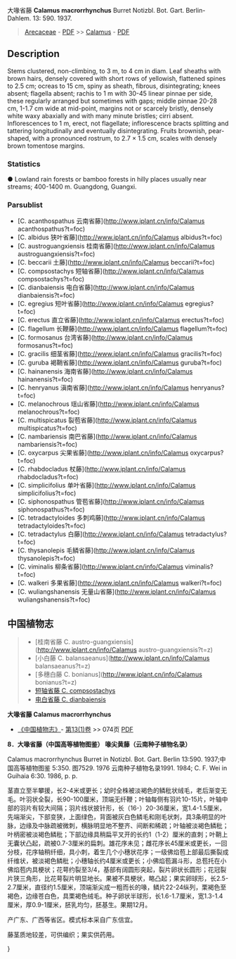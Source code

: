 大喙省藤 **Calamus macrorrhynchus** Burret Notizbl. Bot. Gart. Berlin-Dahlem. 13: 590. 1937.

> [Arecaceae](http://www.iplant.cn/info/Arecaceae?t=foc) - [PDF](http://www.iplant.cn/foc/pdf/Arecaceae.pdf) >> [Calamus](http://www.iplant.cn/info/Calamus?t=foc) - [PDF](http://www.iplant.cn/foc/pdf/Calamus.pdf)

## Description

Stems clustered, non-climbing, to 3 m, to 4 cm in diam. Leaf sheaths with brown hairs, densely covered with short rows of yellowish, flattened spines to 2.5 cm; ocreas to 15 cm, spiny as sheath, fibrous, disintegrating; knees absent; flagella absent; rachis to 1 m with 30-45 linear pinnae per side, these regularly arranged but sometimes with gaps; middle pinnae 20-28 cm, 1-1.7 cm wide at mid-point, margins not or scarcely bristly, densely white waxy abaxially and with many minute bristles; cirri absent. Inflorescences to 1 m, erect, not flagellate; inflorescence bracts splitting and tattering longitudinally and eventually disintegrating. Fruits brownish, pear-shaped, with a pronounced rostrum, to 2.7 × 1.5 cm, scales with densely brown tomentose margins.

### Statistics
● Lowland rain forests or bamboo forests in hilly places usually near streams; 400-1400 m. Guangdong, Guangxi.

### Parsublist

* [C.  acanthospathus  云南省藤](http://www.iplant.cn/info/Calamus acanthospathus?t=foc)
* [C.  albidus  狭叶省藤](http://www.iplant.cn/info/Calamus albidus?t=foc)
* [C.  austroguangxiensis  桂南省藤](http://www.iplant.cn/info/Calamus austroguangxiensis?t=foc)
* [C.  beccarii  土藤](http://www.iplant.cn/info/Calamus beccarii?t=foc)
* [C.  compsostachys  短轴省藤](http://www.iplant.cn/info/Calamus compsostachys?t=foc)
* [C.  dianbaiensis  电白省藤](http://www.iplant.cn/info/Calamus dianbaiensis?t=foc)
* [C.  egregius  短叶省藤](http://www.iplant.cn/info/Calamus egregius?t=foc)
* [C.  erectus  直立省藤](http://www.iplant.cn/info/Calamus erectus?t=foc)
* [C.  flagellum  长鞭藤](http://www.iplant.cn/info/Calamus flagellum?t=foc)
* [C.  formosanus  台湾省藤](http://www.iplant.cn/info/Calamus formosanus?t=foc)
* [C.  gracilis  细茎省藤](http://www.iplant.cn/info/Calamus gracilis?t=foc)
* [C.  guruba  褐鞘省藤](http://www.iplant.cn/info/Calamus guruba?t=foc)
* [C.  hainanensis  海南省藤](http://www.iplant.cn/info/Calamus hainanensis?t=foc)
* [C.  henryanus  滇南省藤](http://www.iplant.cn/info/Calamus henryanus?t=foc)
* [C.  melanochrous  瑶山省藤](http://www.iplant.cn/info/Calamus melanochrous?t=foc)
* [C.  multispicatus  裂苞省藤](http://www.iplant.cn/info/Calamus multispicatus?t=foc)
* [C.  nambariensis  南巴省藤](http://www.iplant.cn/info/Calamus nambariensis?t=foc)
* [C.  oxycarpus  尖果省藤](http://www.iplant.cn/info/Calamus oxycarpus?t=foc)
* [C.  rhabdocladus  杖藤](http://www.iplant.cn/info/Calamus rhabdocladus?t=foc)
* [C.  simplicifolius  单叶省藤](http://www.iplant.cn/info/Calamus simplicifolius?t=foc)
* [C.  siphonospathus  管苞省藤](http://www.iplant.cn/info/Calamus siphonospathus?t=foc)
* [C.  tetradactyloides  多刺鸡藤](http://www.iplant.cn/info/Calamus tetradactyloides?t=foc)
* [C.  tetradactylus  白藤](http://www.iplant.cn/info/Calamus tetradactylus?t=foc)
* [C.  thysanolepis  毛鳞省藤](http://www.iplant.cn/info/Calamus thysanolepis?t=foc)
* [C.  viminalis  柳条省藤](http://www.iplant.cn/info/Calamus viminalis?t=foc)
* [C.  walkeri  多果省藤](http://www.iplant.cn/info/Calamus walkeri?t=foc)
* [C.  wuliangshanensis  无量山省藤](http://www.iplant.cn/info/Calamus wuliangshanensis?t=foc)


## 中国植物志

> * [桂南省藤  C.  austro-guangxiensis](http://www.iplant.cn/info/Calamus austro-guangxiensis?t=z)
> * [小白藤  C.  balansaeanus](http://www.iplant.cn/info/Calamus balansaeanus?t=z)
> * [多穗白藤  C.  bonianus](http://www.iplant.cn/info/Calamus bonianus?t=z)
> * [短轴省藤  C.  compsostachys](Calamus-compsostachys-短轴省藤.md)
> * [电白省藤  C.  dianbaiensis](Calamus-dianbaiensis-电白省藤.md)


**大喙省藤 Calamus macrorrhynchus**

* [《中国植物志》](http://www.iplant.cn/frps)- [第13(1)卷](http://www.iplant.cn/frps/vol/13(1)) >> 074页 [PDF](http://www.iplant.cn/frps/pdf/13(1)/074.pdf)


**8．大喙省藤（中国高等植物图鉴） 喙尖黄藤（云南种子植物名录）**

Calamus macrorrhynchus Burret in Notizbl. Bot. Gart. Berlin 13:590. 1937;中国高等植物图鉴 5:350. 图7529. 1976 云南种子植物名录1991. 1984; C. F. Wei in Guihaia 6:30. 1986, p. p.

茎直立至半攀援，长2-4米或更长；幼时全株被淡褐色的鳞秕状绒毛，老后渐变无 毛。叶羽状全裂，长90-100厘米，顶端无纤鞭；叶轴每侧有羽片10-15片，叶轴中部的羽片有较大间隔；羽片线状披针形，长（16-）20-36厘米，宽1.4-1.5厘米，先端渐尖，下部变狭，上面绿色，背面被灰白色鳞毛和刚毛状刺，具3条明显的叶脉，边缘及中脉疏被微刺，横脉明显地不整齐、间断和稀疏；叶轴被淡褐色鳞秕；叶柄密被淡褐色鳞秕；下部边缘具稍扁平叉开的长约1（1-2）厘米的直刺；叶鞘上无囊状凸起，疏被0.7-3厘米的扁刺。雄花序未见；雌花序长45厘米或更长，一回分枝，花序轴稍纤细，具小刺，着生几个小穗状花序；一级佛焰苞上部最后撕裂成纤维状，被淡褐色鳞秕；小穗轴长约4厘米或更长；小佛焰苞漏斗形，总苞托在小佛焰苞内具梗状；花萼约裂至3/4，基部有阔圆形突起，裂片卵状长圆形；花冠裂片狭三角形，比花萼裂片明显地长。果被不具梗状，略凸起；果实卵球形，长2.5-2.7厘米，直径约1.5厘米，顶端渐尖成一粗而长的喙，鳞片22-24纵列，栗褐色至褐色，边缘苍白色，具栗褐色绒毛。种子卵状半球形，长1.6-1.7厘米，宽1.3-1.4厘米，厚0.9-1厘米，胚乳均匀，胚基生。果期12月。

产广东、广西等省区。模式标本采自广东信宜。

藤茎质地较差，可供编织；果实供药用。

}